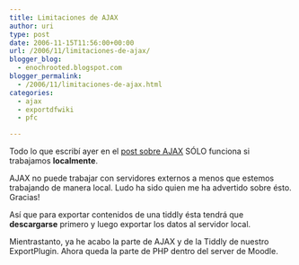 ```yaml
---
title: Limitaciones de AJAX
author: uri
type: post
date: 2006-11-15T11:56:00+00:00
url: /2006/11/limitaciones-de-ajax/
blogger_blog:
  - enochrooted.blogspot.com
blogger_permalink:
  - /2006/11/limitaciones-de-ajax.html
categories:
  - ajax
  - exportdfwiki
  - pfc

---
```

Todo lo que escribí ayer en el [post sobre AJAX][1] SÓLO funciona si trabajamos <span style="font-weight:bold;">localmente</span>.

AJAX no puede trabajar con servidores externos a menos que estemos trabajando de manera local. Ludo ha sido quien me ha advertido sobre ésto. Gracias!

Así que para exportar contenidos de una tiddly ésta tendrá que <span style="font-weight:bold;">descargarse</span> primero y luego exportar los datos al servidor local.

Mientrastanto, ya he acabo la parte de AJAX y de la Tiddly de nuestro ExportPlugin. Ahora queda la parte de PHP dentro del server de Moodle.

 [1]: https://enochrooted.blogspot.com/2006/11/posteando-con-ajax.html